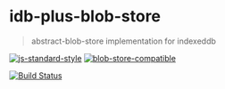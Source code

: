 # idb-plus-blob-store

> abstract-blob-store implementation for indexeddb

[![js-standard-style](https://cdn.rawgit.com/feross/standard/master/badge.svg)](https://github.com/Dignifiedquire/idb-plus-blob-store) [![blob-store-compatible](badge.png)](https://github.com/Dignifiedquire/idb-plus-blob-store)

[![Build Status](http://img.shields.io/travis/maxogden/abstract-blob-store.svg?style=flat)](https://travis-ci.org/maxogden/abstract-blob-store)
